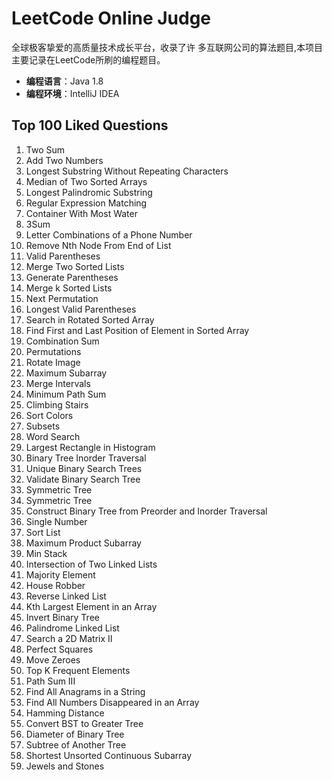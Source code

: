 # LeetCode Online Judge
全球极客挚爱的高质量技术成长平台，收录了许
多互联网公司的算法题目,本项目主要记录在LeetCode所刷的编程题目。

- **编程语言**：Java 1.8
- **编程环境**：IntelliJ IDEA

## Top 100 Liked Questions
1. Two Sum
2. Add Two Numbers  
3. Longest Substring Without Repeating Characters
4. Median of Two Sorted Arrays
5. Longest Palindromic Substring 
6. Regular Expression Matching
7. Container With Most Water
8. 3Sum
9. Letter Combinations of a Phone Number   
10. Remove Nth Node From End of List   
1. Valid Parentheses   	
1. Merge Two Sorted Lists   
1. Generate Parentheses     
1. Merge k Sorted Lists     
1. Next Permutation    
1. Longest Valid Parentheses    
1. Search in Rotated Sorted Array    
1. Find First and Last Position of Element in Sorted Array   
1. Combination Sum    
1. Permutations    	
1. Rotate Image    
1. Maximum Subarray    
1. Merge Intervals    
1. Minimum Path Sum    
1. Climbing Stairs    
1. Sort Colors    
1. Subsets    
1. Word Search    
84. Largest Rectangle in Histogram    
94. Binary Tree Inorder Traversal    
96. Unique Binary Search Trees    
98. Validate Binary Search Tree    
101. Symmetric Tree   
102. Symmetric Tree     
1. Construct Binary Tree from Preorder and Inorder Traversal  
1. Single Number      
1. Sort List   
1. Maximum Product Subarray
1. Min Stack     
1. Intersection of Two Linked Lists      
1. Majority Element    
1. House Robber   
1. Reverse Linked List    	
1. Kth Largest Element in an Array     
1. Invert Binary Tree    
1. Palindrome Linked List    
1. Search a 2D Matrix II    
1. Perfect Squares    
1. Move Zeroes    
1. Top K Frequent Elements    
1. Path Sum III   
1. Find All Anagrams in a String     
1. Find All Numbers Disappeared in an Array 
1. Hamming Distance    
1. Convert BST to Greater Tree
1. Diameter of Binary Tree  
1. Subtree of Another Tree    	
1. Shortest Unsorted Continuous Subarray   
1. Jewels and Stones              